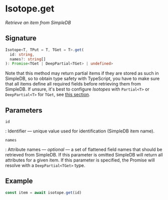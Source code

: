 # Isotope.get

*Retrieve an item from SimpleDB*

## Signature

``` ts
Isotope<T, TPut = T, TGet = T>.get(
  id: string,
  names?: string[]
): Promise<TGet | DeepPartial<TGet> | undefined>
```

Note that this method may return partial items if they are stored as such in
SimpleDB, so to obtain type safety with TypeScript, you have to make sure that
all items define all required fields before retrieving them from SimpleDB. If
unsure, it's best to configure *Isotopes* with `Partial<T>` or `DeepPartial<T>`
for `TGet`, see [this section][1].

  [1]: new.md

## Parameters

`id`

:   Identifier &mdash; unique value used for identification (SimpleDB item
    name).

`names`

:   Attribute names &mdash; *optional* &mdash; a set of flattened field names
    that should be retrieved from SimpleDB. If this parameter is omitted
    SimpleDB will return all attributes for a given item. If this parameter is
    specified, the Promise will resolve with a `DeepPartial<TGet>` type.

## Example

``` ts
const item = await isotope.get(id)
```
